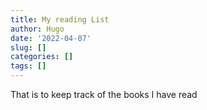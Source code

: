 ```yaml
---
title: My reading List
author: Hugo
date: '2022-04-07'
slug: []
categories: []
tags: []
---
```


That is to keep track of the books I have read